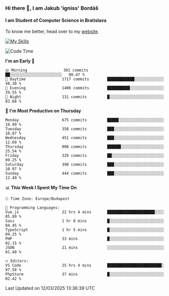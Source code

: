 ### Hi there 👋, I am Jakub 'igniss' Bordáš

#### I am Student of Computer Science in Bratislava
To know me better, head over to my [website](https://bordas.sk).

[![My Skills](https://skillicons.dev/icons?i=js,typescript,html,css,figma,svelte,vue,next,postgresql,nest,express,nodejs)](https://bordas.sk)


<!--START_SECTION:waka-->
![Code Time](http://img.shields.io/badge/Code%20Time-1%2C721%20hrs%2021%20mins-blue)

**I'm an Early 🐤** 

```text
🌞 Morning                301 commits         ██░░░░░░░░░░░░░░░░░░░░░░░   08.47 % 
🌆 Daytime                1717 commits        ████████████░░░░░░░░░░░░░   48.30 % 
🌃 Evening                1406 commits        ██████████░░░░░░░░░░░░░░░   39.55 % 
🌙 Night                  131 commits         █░░░░░░░░░░░░░░░░░░░░░░░░   03.68 % 
```
📅 **I'm Most Productive on Thursday** 

```text
Monday                   675 commits         █████░░░░░░░░░░░░░░░░░░░░   18.99 % 
Tuesday                  358 commits         ███░░░░░░░░░░░░░░░░░░░░░░   10.07 % 
Wednesday                451 commits         ███░░░░░░░░░░░░░░░░░░░░░░   12.69 % 
Thursday                 908 commits         ██████░░░░░░░░░░░░░░░░░░░   25.54 % 
Friday                   329 commits         ██░░░░░░░░░░░░░░░░░░░░░░░   09.25 % 
Saturday                 390 commits         ███░░░░░░░░░░░░░░░░░░░░░░   10.97 % 
Sunday                   444 commits         ███░░░░░░░░░░░░░░░░░░░░░░   12.49 % 
```


📊 **This Week I Spent My Time On** 

```text
🕑︎ Time Zone: Europe/Budapest

💬 Programming Languages: 
Vue.js                   22 hrs 4 mins       █████████████████████░░░░   85.89 % 
Sass                     1 hr 8 mins         █░░░░░░░░░░░░░░░░░░░░░░░░   04.45 % 
TypeScript               1 hr 5 mins         █░░░░░░░░░░░░░░░░░░░░░░░░   04.25 % 
PHP                      33 mins             █░░░░░░░░░░░░░░░░░░░░░░░░   02.15 % 
JSON                     21 mins             ░░░░░░░░░░░░░░░░░░░░░░░░░   01.40 % 

🔥 Editors: 
VS Code                  25 hrs 4 mins       ████████████████████████░   97.58 % 
PhpStorm                 37 mins             █░░░░░░░░░░░░░░░░░░░░░░░░   02.42 % 
```


 Last Updated on 12/03/2025 13:36:39 UTC
<!--END_SECTION:waka-->
